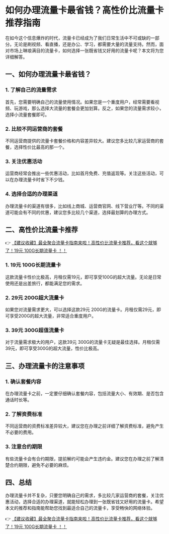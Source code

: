 # 如何办理流量卡最省钱？高性价比流量卡推荐指南

在如今这个信息爆炸的时代，流量卡已经成为了我们日常生活中不可或缺的一部分。无论是刷视频、看直播，还是办公、学习，都需要大量的流量支持。然而，面对市场上琳琅满目的流量卡，如何选择一张既省钱又好用的流量卡呢？本文将为您详细解答。

## 一、如何办理流量卡最省钱？

### 1. 了解自己的流量需求
首先，您需要明确自己的流量使用情况。如果您是一个重度用户，经常需要看视频、玩游戏，那么选择大流量的套餐会更加划算。反之，如果您的流量需求较小，选择小流量套餐即可。

### 2. 比较不同运营商的套餐
不同运营商提供的流量卡套餐价格和内容差异较大。建议您多比较几家运营商的套餐，选择性价比最高的那一个。

### 3. 关注优惠活动
运营商经常会推出一些优惠活动，比如首月免费、充值返现等。关注这些活动，可以在办理流量卡时省下不少钱。

### 4. 选择合适的办理渠道
办理流量卡的渠道有很多，比如线上商城、运营商官网、线下营业厅等。不同的渠道可能会有不同的优惠，建议您多比较几个渠道，选择最划算的办理方式。

## 二、高性价比流量卡推荐

👉 [【建议收藏】最全聚合流量卡指南来啦！高性价比流量卡推荐，看这个就够了！19元 100G长期流量卡 ！！](https://bit.ly/Liuliangka)

### 1. 19元 100G长期流量卡
这款流量卡性价比极高，月租仅需19元，即可享受100G的超大流量。无论是日常使用还是出差旅行，都能满足您的需求。

### 2. 29元 200G超大流量卡
如果您对流量需求更大，可以选择这款29元 200G的流量卡。月租仅需29元，即可享受200G的超大流量，非常适合重度用户。

### 3. 39元 300G超值流量卡
对于流量需求极大的用户，这款39元 300G的流量卡无疑是最佳选择。月租仅需39元，即可享受300G的超大流量，性价比极高。

## 三、办理流量卡的注意事项

### 1. 确认套餐内容
在办理流量卡之前，一定要仔细确认套餐内容，包括流量大小、有效期、是否包含通话时长等。

### 2. 了解资费标准
不同运营商的资费标准差异较大，建议您在办理之前详细了解资费标准，避免产生不必要的费用。

### 3. 注意合约期限
有些流量卡会有合约期限，提前解约可能会产生违约金。建议您在办理之前了解清楚合约期限，避免不必要的麻烦。

## 四、总结

办理流量卡并不复杂，只要您明确自己的需求，多比较几家运营商的套餐，关注优惠活动，选择合适的办理渠道，就能轻松办理到一张既省钱又好用的流量卡。希望本文的推荐和指南能帮助您找到最适合自己的流量卡，享受畅快的网络体验。

👉 [【建议收藏】最全聚合流量卡指南来啦！高性价比流量卡推荐，看这个就够了！19元 100G长期流量卡 ！！](https://bit.ly/Liuliangka)